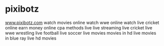 # pixibotz
www.pixibotz.com
watch movies online
watch wwe online
watch live cricket online
earn money online
cpa methods live
live streaming
live cricket
live wwe wrestling
live football
live soccer 
live movies 
movies in hd live
movies in blue ray live
hd movies
